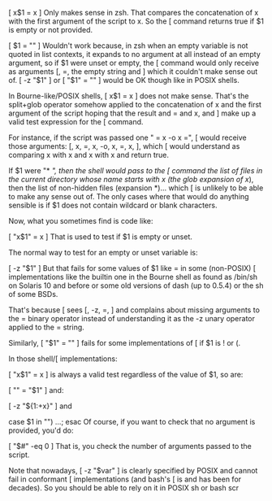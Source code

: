 [ x$1 = x ]
Only makes sense in zsh. That compares the concatenation of x with the first argument of the script to x. So the [ command returns true if $1 is empty or not provided.

[ $1 = "" ]
Wouldn't work because, in zsh when an empty variable is not quoted in list contexts, it expands to no argument at all instead of an empty argument, so if $1 were unset or empty, the [ command would only receive as arguments [, =, the empty string and ] which it couldn't make sense out of.  [ -z "$1" ] or [ "$1" = "" ] would be OK though like in POSIX shells.

In Bourne-like/POSIX shells, [ x$1 = x ] does not make sense. That's the split+glob operator somehow applied to the concatenation of x and the first argument of the script hoping that the result and = and x, and ] make up a valid test expression for the [ command.

For instance, if the script was passed one " = x -o x =", [ would receive those arguments: [, x, =, x, -o, x, =, x, ], which [ would understand as comparing x with x and x with x and return true.

If $1 were "* *", then the shell would pass to the [ command the list of files in the current directory whose name starts with x (the glob expansion of x*), then the list of non-hidden files (expansion *)... which [ is unlikely to be able to make any sense out of. The only cases where that would do anything sensible is if $1 does not contain wildcard or blank characters.

Now, what you sometimes find is code like:

[ "x$1" = x ]
That is used to test if $1 is empty or unset.

The normal way to test for an empty or unset variable is:

[ -z "$1" ]
But that fails for some values of $1 like = in some (non-POSIX) [ implementations like the builtin one in the Bourne shell as found as /bin/sh on Solaris 10 and before or some old versions of dash (up to 0.5.4) or the sh of some BSDs.

That's because [ sees [, -z, =, ] and complains about missing arguments to the = binary operator instead of understanding it as the -z unary operator applied to the = string.

Similarly, [ "$1" = "" ] fails for some implementations of [ if $1 is ! or (.

In those shell/[ implementations:

[ "x$1" = x ]
is always a valid test regardless of the value of $1, so are:

[ "" = "$1" ]
and:

[ -z "${1:+x}" ]
and

case $1 in "") ...; esac
Of course, if you want to check that no argument is provided, you'd do:

[ "$#" -eq 0 ]
That is, you check the number of arguments passed to the script.

Note that nowadays, [ -z "$var" ] is clearly specified by POSIX and cannot fail in conformant [ implementations (and bash's [ is and has been for decades). So you should be able to rely on it in POSIX sh or bash scr
